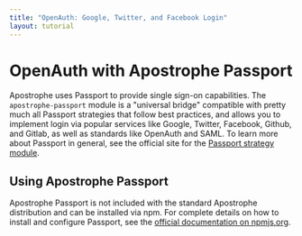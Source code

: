 ```yaml
---
title: "OpenAuth: Google, Twitter, and Facebook Login"
layout: tutorial
---
```


# OpenAuth with Apostrophe Passport

Apostrophe uses Passport to provide single sign-on capabilities. The `apostrophe-passport` module is a "universal bridge" compatible with pretty much all Passport strategies that follow best practices, and allows you to implement login via popular services like Google, Twitter, Facebook, Github, and Gitlab, as well as standards like OpenAuth and SAML. To learn more about Passport in general, see the official site for the [Passport strategy module](http://passportjs.org/). 

## Using Apostrophe Passport

Apostrophe Passport is not included with the standard Apostrophe distribution and can be installed via npm. For complete details on how to install and configure Passport, see the [official documentation on npmjs,org](https://npmjs.org/package/apostrophe-passport).


